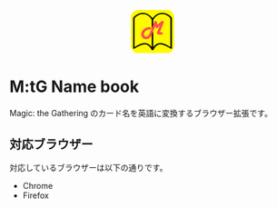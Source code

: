 <p align="center">
  <img src="https://raw.githubusercontent.com/izzet-mtg/mtg-name-book/refs/heads/main/logo.svg" width="15%" />
</p>

# M:tG Name book

Magic: the Gathering のカード名を英語に変換するブラウザー拡張です。

## 対応ブラウザー
対応しているブラウザーは以下の通りです。

- Chrome
- Firefox


